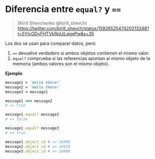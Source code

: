 
# Diferencia entre `equal?` y `==`

> (Kirill Shevchenko
@kirill_shevch) https://twitter.com/kirill_shevch/status/1592652547420213248?t=5YIvGDyFHTVkRpUiLqgePw&s=35

Los dos se usan para comparar datos, pero:

1. `==` devuelve verdadero si ambos objetos contienen el mismo valor.
2. `equal?` comprueba si las referencias apuntan al mismo objeto de la memoria (ambos valores son el mismo objeto).

**Ejemplo**

```ruby
message1 = `Hello there!`
message2 = `Hello there!`
message3 = message1

message1 === message2
# => true

message1.equal? message2
# => false

message1.equal? message3
# => true

message1.object_id # => 16000
message2.object_id # => 16020
message3.object_id # => 16000
```
